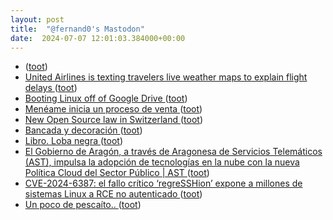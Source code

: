 ```yaml
---
layout: post
title:  "@fernand0's Mastodon"
date:  2024-07-07 12:01:03.384000+00:00
---
```

*  [ ](https://mstdn.social/@faizalr) ([toot](https://mastodon.social/@fernand0/112745097683323366))
*  [United Airlines is texting travelers live weather maps to explain flight delays ](https://www.nbclosangeles.com/news/business/money-report/united-airlines-is-texting-travelers-live-weather-maps-to-explain-flight-delays/3451194) ([toot](https://mastodon.social/@fernand0/112744872554976726))
*  [Booting Linux off of Google Drive ](https://ersei.net/en/blog/fuse-roo) ([toot](https://mastodon.social/@fernand0/112744797913776891))
*  [Menéame inicia un proceso de venta ](https://blog.meneame.net/2024/07/04/meneame-inicia-un-proceso-de-venta) ([toot](https://mastodon.social/@fernand0/112744542652366128))
*  [New Open Source law in Switzerland ](https://joinup.ec.europa.eu/collection/open-source-observatory-osor/news/new-open-source-law-switzerlan) ([toot](https://mastodon.social/@fernand0/112744246509842661))
*  [Bancada y decoración ](https://www.flickr.com/photos/fernand0/53817273858) ([toot](https://mastodon.social/@fernand0/112742656616427126))
*  [Libro. Loba negra ](https://fotografiasenmovimiento.wordpress.com/2024/07/06/libro-loba-negra) ([toot](https://mastodon.social/@fernand0/112742625586990962))
*  [El Gobierno de Aragón, a través de Aragonesa de Servicios Telemáticos (AST), impulsa la adopción de tecnologías en la nube con la nueva Política Cloud del Sector Público \| AST ](https://ast.aragon.es/actualidad/el-gobierno-de-aragon-traves-de-aragonesa-de-servicios-telematicos-ast-impulsa-l) ([toot](https://mastodon.social/@fernand0/112742531878524734))
*  [CVE-2024-6387: el fallo crítico ‘regreSSHion’ expone a millones de sistemas Linux a RCE no autenticado ](https://unaaldia.hispasec.com/2024/07/cve-2024-6387-el-fallo-critico-regresshion-expone-a-millones-de-sistemas-linux-a-rce-no-autenticado.htm) ([toot](https://mastodon.social/@fernand0/112740767878677502))
*  [Un poco de pescaíto.. ](https://avecesunafoto.wordpress.com/2024/07/06/un-poco-de-pescaito) ([toot](https://mastodon.social/@fernand0/112740658673555196))
